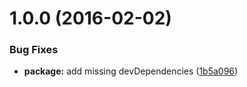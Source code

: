 <a name="1.0.0"></a>
# 1.0.0 (2016-02-02)


### Bug Fixes

* **package:** add missing devDependencies ([1b5a096](https://github.com/ToQoz/lambda-put-function/commit/1b5a096))



